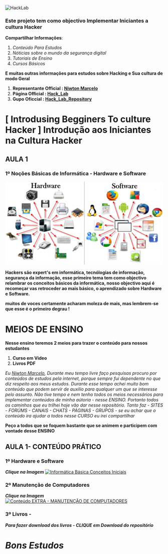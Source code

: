 ![HackLab](https://github.com/HackLab2020/AULA_1_-_Ensino_I_B_C_H/blob/master/Imagens/%C3%ADndice.png)

### **Este projeto tem como objectivo Implementar Iniciantes a cultura Hacker**

**Compartilhar Informações**: 

1. *Conteúdo Para Estudos* 
1. *Nóticias sobre o mundo da segurança digital*
1. *Tutoriais de Ensino*
1. *Cursos Básicos* 

**E muitas outras informações para estudos sobre Hacking e Sua cultura de modo Geral**

1. **Representante Official : [Niwton Marcelo](https://web.facebook.com/profile.php?id=100007346266664)**
1. **Página Official        : [Hack_Lab](https://web.facebook.com/Hack_Lab-106420404358959/?modal=admin_todo_tour)**
1. **Gupo Oficcial          : [Hack_Lab_Repository](https://web.facebook.com/groups/218725322557598/)**


# [ Introdusing Begginers To culture Hacker ] Introdução aos Iniciantes na Cultura Hacker

## AULA 1
### 1º Noções Básicas de Informática - Hardware e Software 
![HackLab](https://github.com/HackLab2020/AULA_1_-_Ensino_I_B_C_H/blob/master/Imagens/hardware-e-software-og.jpg)

**Hackers são expert's em informática, tecnólogias de informação, segurança da informação, esse primeiro tema tem como objectivo relambrar os conceitos básicos da informática, nosso objectivo aqui é recomeçar vas retroceder ao mais básico, o aprendizado sobre Hardware e Software.**

**muitos de voces certamente acharam moleza de mais, mas lembrem-se que esse é o primeiro degrau !**

# MEIOS DE ENSINO

**Nesse ensino teremos 2 meios para trazer o conteúdo para nossos estudantes**
1. **Curso em Video**
1. **Livros PDF**

*Eu [Niwton Marcelo](https://web.facebook.com/profile.php?id=100007346266664), Durante meu tempo livre faço pesquisas procuro por conteúdos de estudos pela internet, porque sempre fui dependente no que diz respeito aos meus estudos. Durante esse tempo achei muito bom conteúdo que podem servir de auxilio para qualquer um que se interesse pelo assunto. Não tive tempo e nem tenho todos os meios necessários para implementar conteúdos de minha aútoria - nesse ENSINO. Portanto todos os caminhos que eu trilhei hoje vão dar nesse repositório. Tanto faz - SITES - FORÚMS - CANAIS - CHATS - PÁGINAS - GRUPOS - se eu achar que o conteúdo ira ajudar a todos nesse CURSO eu irei compartilhar*

**Peço a todos que se foquem bastante que se animem e participem com vontade desse ENSINO**

## AULA 1- CONTEÚDO PRÁTICO

### 1º Hardware e Software
***Clique na Imagem***
[![Informática Básica Conceitos Iniciais ](http://img.youtube.com/vi/1wdaKm0mhEc/0.jpg)](http://www.youtube.com/watch?v=1wdaKm0mhEc "Informática Básica")

### 2º Manutenção de Computadores
***Clique na Imagem***
[![Conteúdo EXTRA - MANUTENÇÃO DE COMPUTADORES](http://img.youtube.com/vi/mGsfcXQgzHg/0.jpg)](http://www.youtube.com/watch?v=mGsfcXQgzHg "Informática Básica")

### 3º Livros - 

***Para fazer download dos livros - CLIQUE em Download do repositório***

# ***Bons Estudos***
